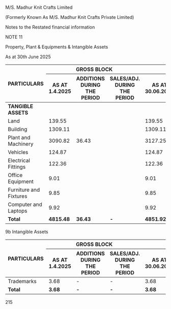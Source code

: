 M/S. Madhur Knit Crafts Limited

(Formerly Known As M/S. Madhur Knit Crafts Private Limited)

Notes to the Restated financial information

NOTE 11

Property, Plant & Equipments & Intangible Assets

As at 30th June 2025

<table><thead><tr><th rowspan="2">PARTICULARS</th><th colspan="3">GROSS BLOCK</th><th colspan="4">ACCUMULATED DEPRECIATION</th><th colspan="2">NET BLOCK</th></tr><tr><th>AS AT<br/>1.4.2025</th><th>ADDITIONS<br/>DURING<br/>THE PERIOD</th><th>SALES/ADJ.<br/>DURING THE<br/>PERIOD</th><th>AS AT<br/>30.06.2025</th><th>UP TO<br/>31.3.2025</th><th>FOR THE<br/>PERIOD</th><th>ADJUSTMENT<br/>DURING THE<br/>PERIOD</th><th>UP TO<br/>30.06.2025</th><th>AS AT<br/>30.06.2025</th><th>AS AT<br/>31.03.2025</th></tr></thead><tbody><tr><td><strong>TANGIBLE ASSETS</strong></td><td></td><td></td><td></td><td></td><td></td><td></td><td></td><td></td><td></td><td></td></tr><tr><td>Land</td><td>139.55</td><td></td><td></td><td>139.55</td><td>-</td><td>-</td><td>-</td><td>-</td><td>139.55</td><td>139.55</td></tr><tr><td>Building</td><td>1309.11</td><td></td><td></td><td>1309.11</td><td>275.34</td><td>10.93</td><td>-</td><td>286.27</td><td>1022.84</td><td>1033.77</td></tr><tr><td>Plant and Machinery</td><td>3090.82</td><td>36.43</td><td></td><td>3127.25</td><td>1226.79</td><td>49.14</td><td>-</td><td>1275.93</td><td>1851.32</td><td>1864.02</td></tr><tr><td>Vehicles</td><td>124.87</td><td></td><td></td><td>124.87</td><td>95.51</td><td>1.81</td><td>-</td><td>97.32</td><td>27.54</td><td>29.35</td></tr><tr><td>Electrical Fittings</td><td>122.36</td><td></td><td></td><td>122.36</td><td>53.76</td><td>2.17</td><td>-</td><td>55.93</td><td>66.43</td><td>68.60</td></tr><tr><td>Office Equipment</td><td>9.01</td><td></td><td></td><td>9.01</td><td>4.28</td><td>.19</td><td>-</td><td>4.47</td><td>4.54</td><td>4.73</td></tr><tr><td>Furniture and Fixtures</td><td>9.85</td><td></td><td></td><td>9.85</td><td>7.19</td><td>.13</td><td>-</td><td>7.32</td><td>2.53</td><td>2.66</td></tr><tr><td>Computer and Laptops</td><td>9.92</td><td></td><td></td><td>9.92</td><td>8.00</td><td>.26</td><td>-</td><td>8.26</td><td>1.67</td><td>1.93</td></tr><tr><td><strong>Total</strong></td><td><strong>4815.48</strong></td><td><strong>36.43</strong></td><td><strong>-</strong></td><td><strong>4851.92</strong></td><td><strong>1670.87</strong></td><td><strong>64.62</strong></td><td><strong>-</strong></td><td><strong>1735.50</strong></td><td><strong>3116.42</strong></td><td><strong>3144.61</strong></td></tr></tbody></table>

9b Intangible Assets

<table><thead><tr><th rowspan="2">PARTICULARS</th><th colspan="3">GROSS BLOCK</th><th colspan="4">ACCUMULATED DEPRECIATION</th><th colspan="2">NET BLOCK</th></tr><tr><th>AS AT<br/>1.4.2025</th><th>ADDITIONS<br/>DURING<br/>THE PERIOD</th><th>SALES/ADJ.<br/>DURING THE<br/>PERIOD</th><th>AS AT<br/>30.06.2025</th><th>UP TO<br/>31.3.2025</th><th>FOR THE<br/>PERIOD</th><th>ADJUSTMENT<br/>DURING THE<br/>PERIOD</th><th>UP TO<br/>30.06.2025</th><th>AS AT<br/>30.06.2025</th><th>AS AT<br/>31.03.2025</th></tr></thead><tbody><tr><td>Trademarks</td><td>3.68</td><td>-</td><td>-</td><td>3.68</td><td>3.40</td><td>-</td><td>-</td><td>3.40</td><td>.28</td><td>.28</td></tr><tr><td><strong>Total</strong></td><td><strong>3.68</strong></td><td><strong>-</strong></td><td><strong>-</strong></td><td><strong>3.68</strong></td><td><strong>3.40</strong></td><td><strong>-</strong></td><td><strong>-</strong></td><td><strong>3.40</strong></td><td><strong>.28</strong></td><td><strong>.28</strong></td></tr></tbody></table>

215